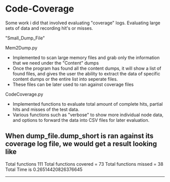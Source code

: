 # Code-Coverage
Some work i did that involved evaluating "coverage" logs. Evaluating large sets of data and recording hit's or misses.

"Small_Dump_File"

Mem2Dump.py
- Implemented to scan large memory files and grab only the information that we need under the "Content" dumps
- Once the program has found all the content dumps, it will show a list of found files, and 
 gives the user the ability to extract the data of specific content dumps or the entire list into seperate files.
- These files can be later used to ran against coverage files

CodeCoverage.py 
- Implemented functions to evaluate total amount of complete hits, partial hits and misses of the test data.
- Various functions such as "verbose" to show more individual node data, and options to forward the data into CSV files for later evaluation.

When dump_file.dump_short is ran against its coverage log file, we would get a result looking like 
-----------------------------------------

Total functions 111
Total functions covered = 73
Total functions missed  = 38
Total Time is 0.26514420826376645

-----------------------------------------
